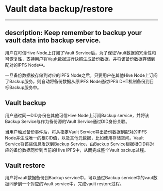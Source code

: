 # Vault data backup/restore

---
description: Keep remember to backup your vault data into backup service.
---

用户在可信Hive Node上订阅了Vault Service后，为了保证Vault数据的冗余性和可恢复性，支持用户将Vault数据进行快照生成备份数据，并将该备份数据存储到配对的IPFS Node中。

一旦备份数据被存储到对应的IPFS Node之后，只要用户在其他Hive Node上订阅了Backup服务，则自动将备份数据从原IPFS Node通过IPFS DHT机制备份到目标Backup服务中。

## Vault backup

用户通过同一DID身份在其他可信Hive Node上订阅Backup service，并将该Backup Service与作为备份源的Vault Service通过DID身份关联。

当用户触发备份事件后，将从指定Vault Service导出备份数据到配对的IPFS Node并生成唯一的根CID值，以及其他元数据，比如使用存储空间。Vault Service将该些信息发送到Backup Service，由Backup Service根据根CID将对应的备份数据同步到当前的Hive IPFS中，从而完成整个Vault backup过程。

## Vault restore

用户将vault数据备份到Backup service中，可以通过Backup service中的vaut数据同步到一个对应的Vault service中，完成vault restore过程。
